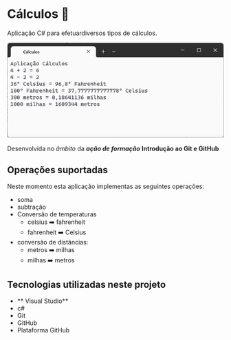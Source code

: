 # Cálculos :1234:
 Aplicação C# para efetuardiversos tipos de cálculos.

 ![Aplicação Cálculos](aplicacao-calculos.png)

Desenvolvida no *âmbito* da **_ação de formação_** **Introdução ao Git e GitHub**

## Operações suportadas

Neste momento esta aplicação implementas as seguintes operações:

- soma
- subtração
- Conversão de temperaturas
    - celsius :arrow_right: fahrenheit
    - fahrenheit :arrow_right: Celsius
- conversão de distâncias:
    - metros :arrow_right: milhas
    - milhas :arrow_right: metros


## Tecnologias utilizadas neste projeto

- ** Visual Studio**
- c#
- Git
- GitHub
- Plataforma GitHub



